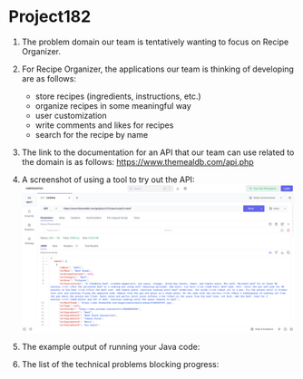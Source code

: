 # Project182
1. The problem domain our team is tentatively wanting to focus on Recipe Organizer.

2. For Recipe Organizer, the applications our team is thinking of developing are as follows:
   - store recipes (ingredients, instructions, etc.) 
   - organize recipes in some meaningful way 
   - user customization
   - write comments  and likes for recipes
   - search for the recipe by name

3. The link to the documentation for an API that our team can use related to the domain is as follows:
   https://www.themealdb.com/api.php

4. A screenshot of using a tool to try out the API:
   ![image](https://github.com/Sharon-zh/Project182/blob/main/screenshoot.png?raw=true)

5. The example output of running your Java code:

6. The list of the technical problems blocking progress:

